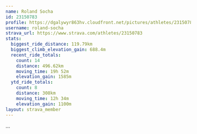 ```yaml
---
name: Roland Socha
id: 23150783
profile: https://dgalywyr863hv.cloudfront.net/pictures/athletes/23150783/14745672/4/large.jpg
username: roland-socha
strava_url: https://www.strava.com/athletes/23150783
stats:
  biggest_ride_distance: 119.79km
  biggest_climb_elevation_gain: 688.4m
  recent_ride_totals:
    count: 14
    distance: 496.62km
    moving_time: 19h 52m
    elevation_gain: 1585m
  ytd_ride_totals:
    count: 8
    distance: 308km
    moving_time: 12h 34m
    elevation_gain: 1100m
layout: strava_member
--- 
```

...
